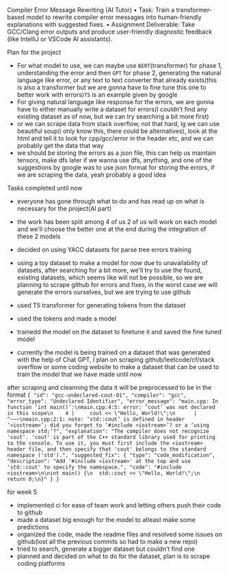 Compiler Error Message Rewriting (AI Tutor)
• Task: Train a transformer-based model to rewrite compiler error messages into human-friendly explanations with suggested fixes.
• Assignment Deliverable: Take GCC/Clang error outputs and produce user-friendly diagnostic feedback (like IntelliJ or VSCode AI assistants).

Plan for the project
- For what model to use, we can maybe use `BERT`(transformer) for phase 1, understanding the error and then `GPT` for phase 2, generating the natural language like error, or any text to text converter that already exists(this is also a transformer but we are gonna have to fine tune this one to better work with errors)`T5` is an example given by google
- For giving natural language like response for the errors, we are gonna have to either manually write a dataset for errors(I couldn’t find any existing dataset as of now, but we can try searching a bit more first)
- or we can scrape data from stack overflow, not that hard, ig we can use beautiful soup(i only know this, there could be alternatives), look at the html and tell it to look for cpp/gcc/error in the header etc, and we can probably get the data that way
-  we should be storing the errors as a json file, this can help us maintain tensors, make dfs later if we wanna use dfs, anything, and one of the suggestions by google was to use json format for storing the errors, if we are  scraping the data, yeah probably a good idea


Tasks completed until now
* everyone has gone through what to do and has read up on what is necessary for the project(AI part)
* the work has been split among 4 of us 2 of us will work on each model and we'll choose the better one at the end during the integration of these 2 models
* decided on using YACC datasets for parse tree errors training
* using a toy dataset to make a model for now due to unavailability of datasets, after searching for a bit more, we'll try to use the found, existing datasets, which seems like will not be possible, so we are planning to scrape github for errors and fixes, in the worst case we will generate the errors ourselves, but we are trying to use github
* used T5 transformer for generating tokens from the dataset
* used the tokens and made a model
* trainedd the model on the dataset to finetune it and saved the fine tuned model

* currently the model is being trained on a dataset that was generated with the help of Chat GPT, I plan on scraping github/leetcode/cf/stack overflow or some coding website to make a  dataset that can be used to train the model that we have made until now 

after scraping and cleanning the data it will be preprocessed to be in the format 
`{
    "id": "gcc-undeclared-cout-01",
    "compiler": "gcc",
    "error_type": "Undeclared Identifier",
    "error_message": "main.cpp: In function ‘int main()’:\nmain.cpp:4:5: error: ‘cout’ was not declared in this scope\n    4 |     cout << \"Hello, World!\";\n      |     ^~~~\nmain.cpp:2:1: note: ‘std::cout’ is defined in header ‘<iostream>’; did you forget to ‘#include <iostream>’? or a ‘using namespace std;’?",
    "explanation": "The compiler does not recognize 'cout'. 'cout' is part of the C++ standard library used for printing to the console. To use it, you must first include the <iostream> header file, and then specify that 'cout' belongs to the standard namespace ('std').",
    "suggested_fix": {
      "type": "code_modification",
      "description": "Add '#include <iostream>' at the top and use 'std::cout' to specify the namespace.",
      "code": "#include <iostream>\n\nint main() {\n  std::cout << \"Hello, World!\";\n  return 0;\n}"
    }
  }`


for week 5
*  implemented ci for ease of team work and letting others push their code to github
*  made a dataset big enough for the model to atleast make some predictions
*  organized the code, made the readme files and resolved some issues on github(lost all the previous commits so had to make a new repo)
*  tried to search, generate a bigger dataset but couldn't find one
* planned and decided on what to do for the dataset, plan is to scrape coding platforms